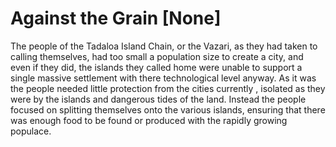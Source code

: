# Against the Grain [None]

The people of the Tadaloa Island Chain, or the Vazari, as they had taken to calling themselves, had too small a population size to create a city, and even if they did, the islands they called home were unable to support a single massive settlement with there technological level anyway. As it was the people needed little protection from the cities currently , isolated as they were by the islands and dangerous tides of the land. Instead the people focused on splitting themselves onto the various islands, ensuring that there was enough food to be found or produced with the rapidly growing populace.

